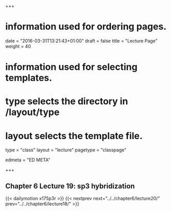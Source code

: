 +++
# information used for ordering pages.
date = "2016-03-31T13:21:43+01:00"
draft = false
title = "Lecture Page"
weight = 40

# information used for selecting templates.
# type selects the directory in /layout/type
# layout selects the template file.

type   = "class"
layout = "lecture"
pagetype = "classpage"





edmeta = "ED META"

+++
## Chapter 6 Lecture 19: sp3 hybridization
{{< dailymotion x175p3r >}}
{{< nextprev next="../../chapter6/lecture20/"     prev="../../chapter6/lecture18/"  >}}

